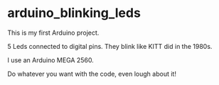 # arduino_blinking_leds
This is my first Arduino project.

5 Leds connected to digital pins. They blink like KITT did in the 1980s.

I use an Arduino MEGA 2560.

Do whatever you want with the code, even lough about it!
